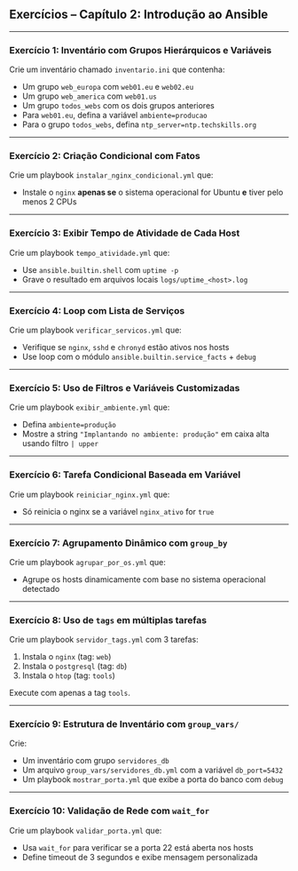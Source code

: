 ## Exercícios – Capítulo 2: Introdução ao Ansible

* * *

### Exercício 1: Inventário com Grupos Hierárquicos e Variáveis

Crie um inventário chamado `inventario.ini` que contenha:

*   Um grupo `web_europa` com `web01.eu` e `web02.eu`
*   Um grupo `web_america` com `web01.us`
*   Um grupo `todos_webs` com os dois grupos anteriores
*   Para `web01.eu`, defina a variável `ambiente=producao`
*   Para o grupo `todos_webs`, defina `ntp_server=ntp.techskills.org`     

* * *

### Exercício 2: Criação Condicional com Fatos

Crie um playbook `instalar_nginx_condicional.yml` que:

*   Instale o `nginx` **apenas se** o sistema operacional for Ubuntu **e** tiver pelo menos 2 CPUs

* * *

### Exercício 3: Exibir Tempo de Atividade de Cada Host

Crie um playbook `tempo_atividade.yml` que:

*   Use `ansible.builtin.shell` com `uptime -p`
*   Grave o resultado em arquivos locais `logs/uptime_<host>.log`     

* * *

### Exercício 4: Loop com Lista de Serviços

Crie um playbook `verificar_servicos.yml` que:

*   Verifique se `nginx`, `sshd` e `chronyd` estão ativos nos hosts
*   Use loop com o módulo `ansible.builtin.service_facts` + `debug`     

* * *

### Exercício 5: Uso de Filtros e Variáveis Customizadas

Crie um playbook `exibir_ambiente.yml` que:

*   Defina `ambiente=produção`
*   Mostre a string `"Implantando no ambiente: produção"` em caixa alta usando filtro `| upper`     

* * *

### Exercício 6: Tarefa Condicional Baseada em Variável

Crie um playbook `reiniciar_nginx.yml` que:

*   Só reinicia o nginx se a variável `nginx_ativo` for `true`     

* * *

### Exercício 7: Agrupamento Dinâmico com `group_by`

Crie um playbook `agrupar_por_os.yml` que:

*   Agrupe os hosts dinamicamente com base no sistema operacional detectado     

* * *

### Exercício 8: Uso de `tags` em múltiplas tarefas

Crie um playbook `servidor_tags.yml` com 3 tarefas:

1.  Instala o `nginx` (tag: `web`)
2.  Instala o `postgresql` (tag: `db`)
3.  Instala o `htop` (tag: `tools`)     

Execute com apenas a tag `tools`.

* * *

### Exercício 9: Estrutura de Inventário com `group_vars/`

Crie:

*   Um inventário com grupo `servidores_db`
*   Um arquivo `group_vars/servidores_db.yml` com a variável `db_port=5432`
*   Um playbook `mostrar_porta.yml` que exibe a porta do banco com `debug`     

* * *

### Exercício 10: Validação de Rede com `wait_for`

Crie um playbook `validar_porta.yml` que:

*   Usa `wait_for` para verificar se a porta 22 está aberta nos hosts
*   Define timeout de 3 segundos e exibe mensagem personalizada